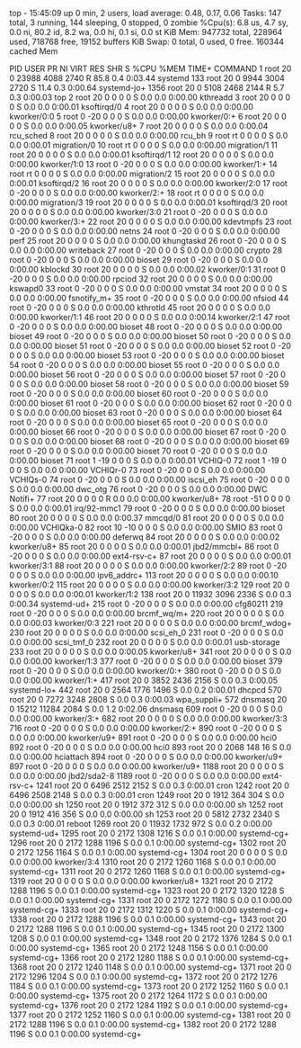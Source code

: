 top - 15:45:09 up 0 min,  2 users,  load average: 0.48, 0.17, 0.06
Tasks: 147 total,   3 running, 144 sleeping,   0 stopped,   0 zombie
%Cpu(s):  6.8 us,  4.7 sy,  0.0 ni, 80.2 id,  8.2 wa,  0.0 hi,  0.1 si,  0.0 st
KiB Mem:    947732 total,   228964 used,   718768 free,    19152 buffers
KiB Swap:        0 total,        0 used,        0 free.   160344 cached Mem

  PID USER      PR  NI    VIRT    RES    SHR S  %CPU %MEM     TIME+ COMMAND
    1 root      20   0   23988   4088   2740 R  85.8  0.4   0:03.44 systemd
  133 root      20   0    9944   3004   2720 S  11.4  0.3   0:00.64 systemd-jo+
 1356 root      20   0    5108   2468   2144 R   5.7  0.3   0:00.03 top
    2 root      20   0       0      0      0 S   0.0  0.0   0:00.00 kthreadd
    3 root      20   0       0      0      0 S   0.0  0.0   0:00.01 ksoftirqd/0
    4 root      20   0       0      0      0 S   0.0  0.0   0:00.00 kworker/0:0
    5 root       0 -20       0      0      0 S   0.0  0.0   0:00.00 kworker/0:+
    6 root      20   0       0      0      0 S   0.0  0.0   0:00.05 kworker/u8+
    7 root      20   0       0      0      0 S   0.0  0.0   0:00.04 rcu_sched
    8 root      20   0       0      0      0 S   0.0  0.0   0:00.00 rcu_bh
    9 root      rt   0       0      0      0 S   0.0  0.0   0:00.01 migration/0
   10 root      rt   0       0      0      0 S   0.0  0.0   0:00.00 migration/1
   11 root      20   0       0      0      0 S   0.0  0.0   0:00.01 ksoftirqd/1
   12 root      20   0       0      0      0 S   0.0  0.0   0:00.00 kworker/1:0
   13 root       0 -20       0      0      0 S   0.0  0.0   0:00.00 kworker/1:+
   14 root      rt   0       0      0      0 S   0.0  0.0   0:00.00 migration/2
   15 root      20   0       0      0      0 S   0.0  0.0   0:00.01 ksoftirqd/2
   16 root      20   0       0      0      0 S   0.0  0.0   0:00.00 kworker/2:0
   17 root       0 -20       0      0      0 S   0.0  0.0   0:00.00 kworker/2:+
   18 root      rt   0       0      0      0 S   0.0  0.0   0:00.00 migration/3
   19 root      20   0       0      0      0 S   0.0  0.0   0:00.01 ksoftirqd/3
   20 root      20   0       0      0      0 S   0.0  0.0   0:00.00 kworker/3:0
   21 root       0 -20       0      0      0 S   0.0  0.0   0:00.00 kworker/3:+
   22 root      20   0       0      0      0 S   0.0  0.0   0:00.00 kdevtmpfs
   23 root       0 -20       0      0      0 S   0.0  0.0   0:00.00 netns
   24 root       0 -20       0      0      0 S   0.0  0.0   0:00.00 perf
   25 root      20   0       0      0      0 S   0.0  0.0   0:00.00 khungtaskd
   26 root       0 -20       0      0      0 S   0.0  0.0   0:00.00 writeback
   27 root       0 -20       0      0      0 S   0.0  0.0   0:00.00 crypto
   28 root       0 -20       0      0      0 S   0.0  0.0   0:00.00 bioset
   29 root       0 -20       0      0      0 S   0.0  0.0   0:00.00 kblockd
   30 root      20   0       0      0      0 S   0.0  0.0   0:00.02 kworker/0:1
   31 root       0 -20       0      0      0 S   0.0  0.0   0:00.00 rpciod
   32 root      20   0       0      0      0 S   0.0  0.0   0:00.00 kswapd0
   33 root       0 -20       0      0      0 S   0.0  0.0   0:00.00 vmstat
   34 root      20   0       0      0      0 S   0.0  0.0   0:00.00 fsnotify_m+
   35 root       0 -20       0      0      0 S   0.0  0.0   0:00.00 nfsiod
   44 root       0 -20       0      0      0 S   0.0  0.0   0:00.00 kthrotld
   45 root      20   0       0      0      0 S   0.0  0.0   0:00.00 kworker/1:1
   46 root      20   0       0      0      0 S   0.0  0.0   0:00.14 kworker/2:1
   47 root       0 -20       0      0      0 S   0.0  0.0   0:00.00 bioset
   48 root       0 -20       0      0      0 S   0.0  0.0   0:00.00 bioset
   49 root       0 -20       0      0      0 S   0.0  0.0   0:00.00 bioset
   50 root       0 -20       0      0      0 S   0.0  0.0   0:00.00 bioset
   51 root       0 -20       0      0      0 S   0.0  0.0   0:00.00 bioset
   52 root       0 -20       0      0      0 S   0.0  0.0   0:00.00 bioset
   53 root       0 -20       0      0      0 S   0.0  0.0   0:00.00 bioset
   54 root       0 -20       0      0      0 S   0.0  0.0   0:00.00 bioset
   55 root       0 -20       0      0      0 S   0.0  0.0   0:00.00 bioset
   56 root       0 -20       0      0      0 S   0.0  0.0   0:00.00 bioset
   57 root       0 -20       0      0      0 S   0.0  0.0   0:00.00 bioset
   58 root       0 -20       0      0      0 S   0.0  0.0   0:00.00 bioset
   59 root       0 -20       0      0      0 S   0.0  0.0   0:00.00 bioset
   60 root       0 -20       0      0      0 S   0.0  0.0   0:00.00 bioset
   61 root       0 -20       0      0      0 S   0.0  0.0   0:00.00 bioset
   62 root       0 -20       0      0      0 S   0.0  0.0   0:00.00 bioset
   63 root       0 -20       0      0      0 S   0.0  0.0   0:00.00 bioset
   64 root       0 -20       0      0      0 S   0.0  0.0   0:00.00 bioset
   65 root       0 -20       0      0      0 S   0.0  0.0   0:00.00 bioset
   66 root       0 -20       0      0      0 S   0.0  0.0   0:00.00 bioset
   67 root       0 -20       0      0      0 S   0.0  0.0   0:00.00 bioset
   68 root       0 -20       0      0      0 S   0.0  0.0   0:00.00 bioset
   69 root       0 -20       0      0      0 S   0.0  0.0   0:00.00 bioset
   70 root       0 -20       0      0      0 S   0.0  0.0   0:00.00 bioset
   71 root       1 -19       0      0      0 S   0.0  0.0   0:00.01 VCHIQ-0
   72 root       1 -19       0      0      0 S   0.0  0.0   0:00.00 VCHIQr-0
   73 root       0 -20       0      0      0 S   0.0  0.0   0:00.00 VCHIQs-0
   74 root       0 -20       0      0      0 S   0.0  0.0   0:00.00 iscsi_eh
   75 root       0 -20       0      0      0 S   0.0  0.0   0:00.00 dwc_otg
   76 root       0 -20       0      0      0 S   0.0  0.0   0:00.00 DWC Notifi+
   77 root      20   0       0      0      0 R   0.0  0.0   0:00.00 kworker/u8+
   78 root     -51   0       0      0      0 S   0.0  0.0   0:00.01 irq/92-mmc1
   79 root       0 -20       0      0      0 S   0.0  0.0   0:00.00 bioset
   80 root      20   0       0      0      0 S   0.0  0.0   0:00.37 mmcqd/0
   81 root      20   0       0      0      0 S   0.0  0.0   0:00.00 VCHIQka-0
   82 root      10 -10       0      0      0 S   0.0  0.0   0:00.00 SMIO
   83 root       0 -20       0      0      0 S   0.0  0.0   0:00.00 deferwq
   84 root      20   0       0      0      0 S   0.0  0.0   0:00.02 kworker/u8+
   85 root      20   0       0      0      0 S   0.0  0.0   0:00.01 jbd2/mmcbl+
   86 root       0 -20       0      0      0 S   0.0  0.0   0:00.00 ext4-rsv-c+
   87 root      20   0       0      0      0 S   0.0  0.0   0:00.01 kworker/3:1
   88 root      20   0       0      0      0 S   0.0  0.0   0:00.00 kworker/2:2
   89 root       0 -20       0      0      0 S   0.0  0.0   0:00.00 ipv6_addrc+
  113 root      20   0       0      0      0 S   0.0  0.0   0:00.10 kworker/0:2
  115 root      20   0       0      0      0 S   0.0  0.0   0:00.00 kworker/3:2
  129 root      20   0       0      0      0 S   0.0  0.0   0:00.01 kworker/1:2
  138 root      20   0   11932   3096   2336 S   0.0  0.3   0:00.34 systemd-ud+
  215 root       0 -20       0      0      0 S   0.0  0.0   0:00.00 cfg80211
  219 root       0 -20       0      0      0 S   0.0  0.0   0:00.00 brcmf_wq/m+
  220 root      20   0       0      0      0 S   0.0  0.0   0:00.03 kworker/0:3
  221 root      20   0       0      0      0 S   0.0  0.0   0:00.00 brcmf_wdog+
  230 root      20   0       0      0      0 S   0.0  0.0   0:00.00 scsi_eh_0
  231 root       0 -20       0      0      0 S   0.0  0.0   0:00.00 scsi_tmf_0
  232 root      20   0       0      0      0 S   0.0  0.0   0:00.01 usb-storage
  233 root      20   0       0      0      0 S   0.0  0.0   0:00.05 kworker/u8+
  341 root      20   0       0      0      0 S   0.0  0.0   0:00.00 kworker/1:3
  377 root       0 -20       0      0      0 S   0.0  0.0   0:00.00 bioset
  379 root       0 -20       0      0      0 S   0.0  0.0   0:00.00 kworker/0:+
  380 root       0 -20       0      0      0 S   0.0  0.0   0:00.00 kworker/1:+
  417 root      20   0    3852   2436   2156 S   0.0  0.3   0:00.05 systemd-lo+
  442 root      20   0    2564   1776   1496 S   0.0  0.2   0:00.01 dhcpcd
  570 root      20   0    7272   3248   2808 S   0.0  0.3   0:00.03 wpa_suppli+
  572 dnsmasq   20   0   15212  11284   2084 S   0.0  1.2   0:02.06 dnsmasq
  609 root       0 -20       0      0      0 S   0.0  0.0   0:00.00 kworker/3:+
  682 root      20   0       0      0      0 S   0.0  0.0   0:00.00 kworker/3:3
  716 root       0 -20       0      0      0 S   0.0  0.0   0:00.00 kworker/2:+
  890 root       0 -20       0      0      0 S   0.0  0.0   0:00.00 kworker/u9+
  891 root       0 -20       0      0      0 S   0.0  0.0   0:00.00 hci0
  892 root       0 -20       0      0      0 S   0.0  0.0   0:00.00 hci0
  893 root      20   0    2068    148     16 S   0.0  0.0   0:00.00 hciattach
  894 root       0 -20       0      0      0 S   0.0  0.0   0:00.00 kworker/u9+
  897 root       0 -20       0      0      0 S   0.0  0.0   0:00.00 kworker/u9+
 1188 root      20   0       0      0      0 S   0.0  0.0   0:00.00 jbd2/sda2-8
 1189 root       0 -20       0      0      0 S   0.0  0.0   0:00.00 ext4-rsv-c+
 1241 root      20   0    6496   2512   2152 S   0.0  0.3   0:00.01 cron
 1242 root      20   0    6496   2508   2148 S   0.0  0.3   0:00.01 cron
 1249 root      20   0    1912    364    304 S   0.0  0.0   0:00.00 sh
 1250 root      20   0    1912    372    312 S   0.0  0.0   0:00.00 sh
 1252 root      20   0    1912    416    356 S   0.0  0.0   0:00.00 sh
 1253 root      20   0    5812   2732   2340 S   0.0  0.3   0:00.01 reboot
 1269 root      20   0   11932   1732    972 S   0.0  0.2   0:00.00 systemd-ud+
 1295 root      20   0    2172   1308   1216 S   0.0  0.1   0:00.00 systemd-cg+
 1296 root      20   0    2172   1288   1196 S   0.0  0.1   0:00.00 systemd-cg+
 1302 root      20   0    2172   1256   1164 S   0.0  0.1   0:00.00 systemd-cg+
 1304 root      20   0       0      0      0 S   0.0  0.0   0:00.00 kworker/3:4
 1310 root      20   0    2172   1260   1168 S   0.0  0.1   0:00.00 systemd-cg+
 1311 root      20   0    2172   1260   1168 S   0.0  0.1   0:00.00 systemd-cg+
 1319 root      20   0       0      0      0 S   0.0  0.0   0:00.00 kworker/u8+
 1321 root      20   0    2172   1288   1196 S   0.0  0.1   0:00.00 systemd-cg+
 1323 root      20   0    2172   1320   1228 S   0.0  0.1   0:00.00 systemd-cg+
 1331 root      20   0    2172   1272   1180 S   0.0  0.1   0:00.00 systemd-cg+
 1333 root      20   0    2172   1312   1220 S   0.0  0.1   0:00.00 systemd-cg+
 1338 root      20   0    2172   1288   1196 S   0.0  0.1   0:00.00 systemd-cg+
 1343 root      20   0    2172   1288   1196 S   0.0  0.1   0:00.00 systemd-cg+
 1345 root      20   0    2172   1300   1208 S   0.0  0.1   0:00.00 systemd-cg+
 1348 root      20   0    2172   1376   1284 S   0.0  0.1   0:00.00 systemd-cg+
 1365 root      20   0    2172   1248   1156 S   0.0  0.1   0:00.00 systemd-cg+
 1366 root      20   0    2172   1280   1188 S   0.0  0.1   0:00.00 systemd-cg+
 1368 root      20   0    2172   1240   1148 S   0.0  0.1   0:00.00 systemd-cg+
 1371 root      20   0    2172   1296   1204 S   0.0  0.1   0:00.00 systemd-cg+
 1372 root      20   0    2172   1276   1184 S   0.0  0.1   0:00.00 systemd-cg+
 1373 root      20   0    2172   1252   1160 S   0.0  0.1   0:00.00 systemd-cg+
 1375 root      20   0    2172   1264   1172 S   0.0  0.1   0:00.00 systemd-cg+
 1376 root      20   0    2172   1284   1192 S   0.0  0.1   0:00.00 systemd-cg+
 1377 root      20   0    2172   1252   1160 S   0.0  0.1   0:00.00 systemd-cg+
 1381 root      20   0    2172   1288   1196 S   0.0  0.1   0:00.00 systemd-cg+
 1382 root      20   0    2172   1288   1196 S   0.0  0.1   0:00.00 systemd-cg+
